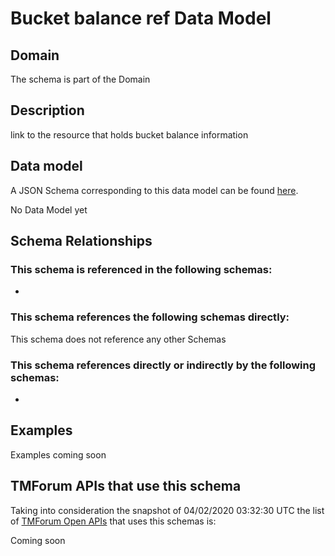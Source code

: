 # Bucket balance ref Data Model

## Domain

The  schema is part of the  Domain

## Description

link to the resource that holds bucket balance information

## Data model

A JSON Schema corresponding to this data model can be found
[here](https://github.com/tmforum-rand/schemas/blob/candidates/Customer/BucketBalanceRef.schema.json).

No Data Model yet

## Schema Relationships

### This schema is referenced in the following schemas:

-

### This schema references the following schemas directly:

This schema does not reference any other Schemas

### This schema references directly or indirectly by the following schemas:

-



## Examples

Examples coming soon

## TMForum APIs that use this schema

Taking into consideration the snapshot of 04/02/2020 03:32:30 UTC the list of [TMForum Open APIs](https://www.tmforum.org/open-apis/) that uses this schemas is:

Coming soon